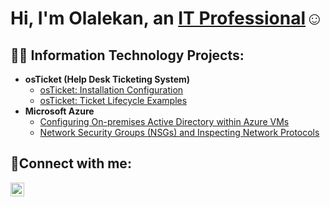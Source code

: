 <h1>Hi, I'm Olalekan, an <a href="https://linkedin.com/in/olalekaniluyemi">IT Professional</a>☺</h1>

<h2>👨‍💻 Information Technology Projects:</h2>

- <b>osTicket (Help Desk Ticketing System)</b>
  - [osTicket: Installation Configuration](https://github.com/trix8990/install-config)
  - [osTicket: Ticket Lifecycle Examples](https://github.com/trix8990/ticket-lifecycle)
- <b>Microsoft Azure</b>
  - [Configuring On-premises Active Directory within Azure VMs](https://github.com/trix8990/configure-ad)
  - [Network Security Groups (NSGs) and Inspecting Network Protocols](https://github.com/trix8990/azure-network-protocols)

<h2>🤳Connect with me:</h2>


[<img align="left" alt="Josh | LinkedIn" width="22px" src="https://cdn.jsdelivr.net/npm/simple-icons@v3/icons/linkedin.svg" />][linkedin]

[linkedin]: https://linkedin.com/in/olalekaniluyemi
